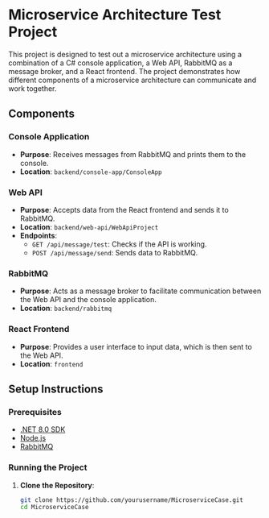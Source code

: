 # Microservice Architecture Test Project

This project is designed to test out a microservice architecture using a combination of a C# console application, a Web API, RabbitMQ as a message broker, and a React frontend. The project demonstrates how different components of a microservice architecture can communicate and work together.

## Components

### Console Application

- **Purpose**: Receives messages from RabbitMQ and prints them to the console.
- **Location**: `backend/console-app/ConsoleApp`

### Web API

- **Purpose**: Accepts data from the React frontend and sends it to RabbitMQ.
- **Location**: `backend/web-api/WebApiProject`
- **Endpoints**:
  - `GET /api/message/test`: Checks if the API is working.
  - `POST /api/message/send`: Sends data to RabbitMQ.

### RabbitMQ

- **Purpose**: Acts as a message broker to facilitate communication between the Web API and the console application.
- **Location**: `backend/rabbitmq`

### React Frontend

- **Purpose**: Provides a user interface to input data, which is then sent to the Web API.
- **Location**:  `frontend`

## Setup Instructions

### Prerequisites

- [.NET 8.0 SDK](https://dotnet.microsoft.com/download/dotnet/8.0)
- [Node.js](https://nodejs.org/)
- [RabbitMQ](https://www.rabbitmq.com/download.html)

### Running the Project

1. **Clone the Repository**:
   ```sh
   git clone https://github.com/yourusername/MicroserviceCase.git
   cd MicroserviceCase

